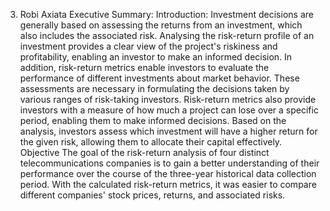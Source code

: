 
3. Robi Axiata
Executive Summary:
Introduction:
Investment decisions are generally based on assessing the returns from an investment, which also includes the associated risk. Analysing the risk-return profile of an investment provides a clear view of the project's riskiness and profitability, enabling an investor to make an informed decision. In addition, risk-return metrics enable investors to evaluate the performance of different investments about market behavior. These assessments are necessary in formulating the decisions taken by various ranges of risk-taking investors. Risk-return metrics also provide investors with a measure of how much a project can lose over a specific period, enabling them to make informed decisions. Based on the analysis, investors assess which investment will have a higher return for the given risk, allowing them to allocate their capital effectively.
Objective
The goal of the risk-return analysis of four distinct telecommunications companies is to gain a better understanding of their performance over the course of the three-year historical data collection period. With the calculated risk-return metrics, it was easier to compare different companies' stock prices, returns, and associated risks. 



